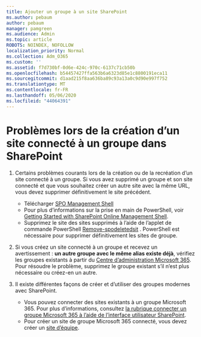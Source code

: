 ```yaml
---
title: Ajouter un groupe à un site SharePoint
ms.author: pebaum
author: pebaum
manager: pamgreen
ms.audience: Admin
ms.topic: article
ROBOTS: NOINDEX, NOFOLLOW
localization_priority: Normal
ms.collection: Adm_O365
ms.custom: ''
ms.assetid: f7d730bf-0d6e-424c-970c-6137c71cb50b
ms.openlocfilehash: b54457427ffa563b6a6323d85e1c8800191eca11
ms.sourcegitcommit: d1aad215f8aa636ba89c93a13a0c9d90e997f752
ms.translationtype: MT
ms.contentlocale: fr-FR
ms.lasthandoff: 05/06/2020
ms.locfileid: "44064391"
---
```

# <a name="issues-when-creating-a-group-connected-site-in-sharepoint"></a>Problèmes lors de la création d’un site connecté à un groupe dans SharePoint

1. Certains problèmes courants lors de la création ou de la recréation d’un site connecté à un groupe.
Si vous avez supprimé un groupe et son site connecté et que vous souhaitez créer un autre site avec la même URL, vous devez supprimer définitivement le site précédent.

   - Télécharger [SPO Management Shell](https://support.office.com/article/introduction-to-the-sharepoint-online-management-shell-c16941c3-19b4-4710-8056-34c034493429)
   - Pour plus d’informations sur la prise en main de PowerShell, voir [Getting Started with SharePoint Online Management Shell](https://docs.microsoft.com/powershell/module/sharepoint-online/remove-sposite).
   - Supprimez le site des sites supprimés à l’aide de l’applet de commande PowerShell [Remove-spodeletedsit](https://docs.microsoft.com/powershell/module/sharepoint-online/remove-sposite?view=sharepoint-ps) . PowerShell est nécessaire pour supprimer définitivement les sites de groupe.

1. Si vous créez un site connecté à un groupe et recevez un avertissement : **un autre groupe avec le même alias existe déjà**, vérifiez les groupes existants à partir du [Centre d’administration Microsoft 365](https://admin.microsoft.com/AdminPortal/Home#/groups). Pour résoudre le problème, supprimez le groupe existant s’il n’est plus nécessaire ou créez-en un autre.

1. Il existe différentes façons de créer et d’utiliser des groupes modernes avec SharePoint.

   - Vous pouvez connecter des sites existants à un groupe Microsoft 365. Pour plus d’informations, consultez [la rubrique connecter un groupe Microsoft 365 à l’aide de l’interface utilisateur SharePoint](https://docs.microsoft.com/sharepoint/dev/transform/modernize-connect-to-office365-group#connect-an-office-365-group-using-the-sharepoint-user-interface).
   - Pour créer un site de groupe Microsoft 365 connecté, vous devez créer un [site d’équipe](https://admin.microsoft.com/sharepoint).
